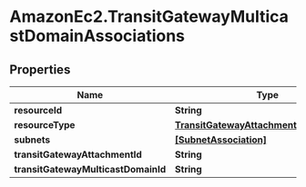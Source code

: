 # AmazonEc2.TransitGatewayMulticastDomainAssociations

## Properties

Name | Type | Description | Notes
------------ | ------------- | ------------- | -------------
**resourceId** | **String** |  | [optional] 
**resourceType** | [**TransitGatewayAttachmentResourceType**](TransitGatewayAttachmentResourceType.md) |  | [optional] 
**subnets** | [**[SubnetAssociation]**](SubnetAssociation.md) |  | [optional] 
**transitGatewayAttachmentId** | **String** |  | [optional] 
**transitGatewayMulticastDomainId** | **String** |  | [optional] 


